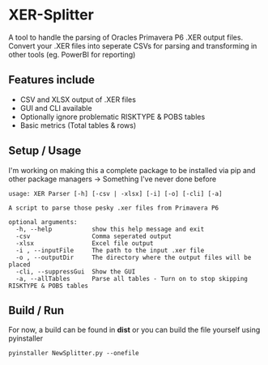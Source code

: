 # XER-Splitter
A tool to handle the parsing of Oracles Primavera P6 .XER output files.
Convert your .XER files into seperate CSVs for parsing and transforming in other tools (eg. PowerBI for reporting)

## Features include
- CSV and XLSX output of .XER files
- GUI and CLI available
- Optionally ignore problematic RISKTYPE & POBS tables
- Basic metrics (Total tables & rows)

## Setup / Usage

I'm working on making this a complete package to be installed via pip and other package managers -> Something I've never done before

``` 
usage: XER Parser [-h] [-csv | -xlsx] [-i] [-o] [-cli] [-a]

A script to parse those pesky .xer files from Primavera P6

optional arguments:
  -h, --help           show this help message and exit
  -csv                 Comma seperated output
  -xlsx                Excel file output
  -i , --inputFile     The path to the input .xer file
  -o , --outputDir     The directory where the output files will be placed
  -cli, --suppressGui  Show the GUI
  -a, --allTables      Parse all tables - Turn on to stop skipping RISKTYPE & POBS tables
```

## Build / Run

For now, a build can be found in **dist** or you can build the file yourself using pyinstaller

```
pyinstaller NewSplitter.py --onefile
```

